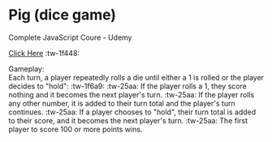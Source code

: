 # Pig (dice game) 

Complete JavaScript Coure - Udemy 

[Click Here](https://caspigal.github.io/PIG-GAME/ "Click Here")			:tw-1f448:


Gameplay:   
Each turn, a player repeatedly rolls a die until either a 1 is rolled or the player decides to "hold":
:tw-1f6a9:
:tw-25aa:	If the player rolls a 1, they score nothing and it becomes the next player's turn.
:tw-25aa:	If the player rolls any other number, it is added to their turn total and the player's turn continues.
:tw-25aa:	If a player chooses to "hold", their turn total is added to their score, and it becomes the next player's turn.
:tw-25aa:	The first player to score 100 or more points wins.




